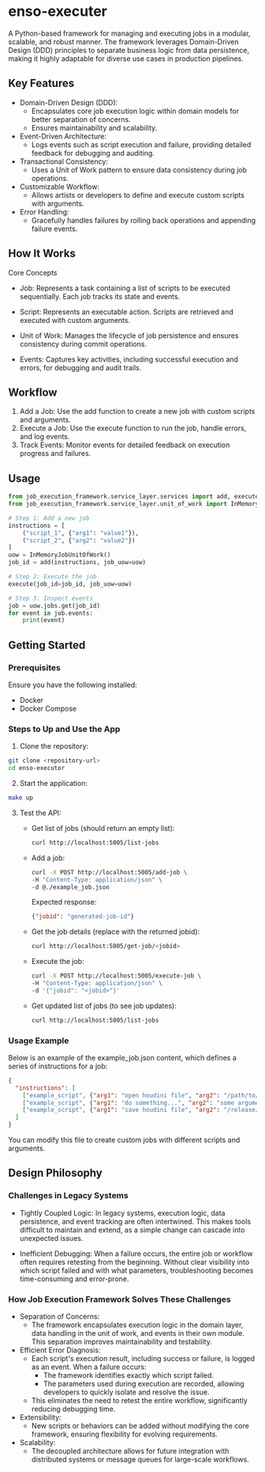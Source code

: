 # enso-executer
A Python-based framework for managing and executing jobs in a modular, scalable, and robust manner. The framework leverages Domain-Driven Design (DDD) principles to separate business logic from data persistence, making it highly adaptable for diverse use cases in production pipelines.

## Key Features
- Domain-Driven Design (DDD):
    - Encapsulates core job execution logic within domain models for better separation of concerns.
    - Ensures maintainability and scalability.
- Event-Driven Architecture:
    - Logs events such as script execution and failure, providing detailed feedback for debugging and auditing.
- Transactional Consistency:
    - Uses a Unit of Work pattern to ensure data consistency during job operations.
- Customizable Workflow:
    - Allows artists or developers to define and execute custom scripts with arguments.
- Error Handling:
    - Gracefully handles failures by rolling back operations and appending failure events.

## How It Works
Core Concepts
- Job: Represents a task containing a list of scripts to be executed sequentially. Each job tracks its state and events.

- Script: Represents an executable action. Scripts are retrieved and executed with custom arguments.

- Unit of Work: Manages the lifecycle of job persistence and ensures consistency during commit operations.

- Events: Captures key activities, including successful execution and errors, for debugging and audit trails.

## Workflow
1. Add a Job: Use the add function to create a new job with custom scripts and arguments.
2. Execute a Job: Use the execute function to run the job, handle errors, and log events.
3. Track Events: Monitor events for detailed feedback on execution progress and failures.

## Usage
```python
from job_execution_framework.service_layer.services import add, execute
from job_execution_framework.service_layer.unit_of_work import InMemoryJobUnitOfWork

# Step 1: Add a new job
instructions = [
    ("script_1", {"arg1": "value1"}),
    ("script_2", {"arg2": "value2"})
]
uow = InMemoryJobUnitOfWork()
job_id = add(instructions, job_uow=uow)

# Step 2: Execute the job
execute(job_id=job_id, job_uow=uow)

# Step 3: Inspect events
job = uow.jobs.get(job_id)
for event in job.events:
    print(event)
```

## Getting Started
### Prerequisites
Ensure you have the following installed:
- Docker
- Docker Compose

### Steps to Up and Use the App
1. Clone the repository:
```bash
git clone <repository-url>
cd enso-executor
```
2. Start the application:
```bash
make up
```
3. Test the API:

    - Get list of jobs (should return an empty list):
        ```bash
        curl http://localhost:5005/list-jobs
        ```
    - Add a job:
        ```bash
        curl -X POST http://localhost:5005/add-job \
        -H "Content-Type: application/json" \
        -d @./example_job.json
        ```
        Expected response:
        ```json
        {"jobid": "generated-job-id"}
        ```
    - Get the job details (replace <jobid> with the returned jobid):
        ```bash
        curl http://localhost:5005/get-job/<jobid>
        ```
    - Execute the job:
        ```bash
        curl -X POST http://localhost:5005/execute-job \
        -H "Content-Type: application/json" \
        -d '{"jobid": "<jobid>"}'
        ```
    - Get updated list of jobs (to see job updates):
        ```bash
        curl http://localhost:5005/list-jobs
        ```

### Usage Example
Below is an example of the example_job.json content, which defines a series of instructions for a job:

```json
{
  "instructions": [
    ["example_script", {"arg1": "open houdini file", "arg2": "/path/to/houdini/file.hip"}],
    ["example_script", {"arg1": "do something...", "arg2": "some arguments"}],
    ["example_script", {"arg1": "save houdini file", "arg2": "/release/saved.hip"}]
  ]
}
```
You can modify this file to create custom jobs with different scripts and arguments.

## Design Philosophy
### Challenges in Legacy Systems
- Tightly Coupled Logic:
In legacy systems, execution logic, data persistence, and event tracking are often intertwined. This makes tools difficult to maintain and extend, as a simple change can cascade into unexpected issues.

- Inefficient Debugging:
When a failure occurs, the entire job or workflow often requires retesting from the beginning. Without clear visibility into which script failed and with what parameters, troubleshooting becomes time-consuming and error-prone.

### How Job Execution Framework Solves These Challenges
- Separation of Concerns:
    - The framework encapsulates execution logic in the domain layer, data handling in the unit of work, and events in their own module. This separation improves maintainability and testability.
- Efficient Error Diagnosis:
    - Each script's execution result, including success or failure, is logged as an event. When a failure occurs:
        - The framework identifies exactly which script failed.
        - The parameters used during execution are recorded, allowing developers to quickly isolate and resolve the issue.
    - This eliminates the need to retest the entire workflow, significantly reducing debugging time.
- Extensibility:
    - New scripts or behaviors can be added without modifying the core framework, ensuring flexibility for evolving requirements.
- Scalability:
    - The decoupled architecture allows for future integration with distributed systems or message queues for large-scale workflows.